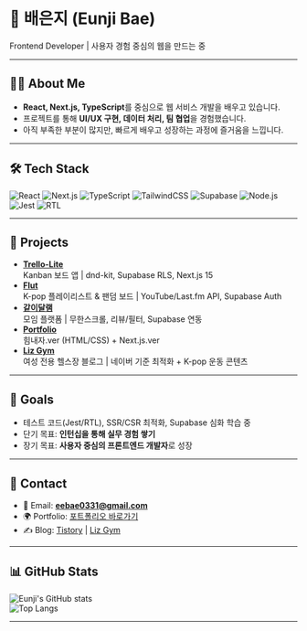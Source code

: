 # 🌟 배은지 (Eunji Bae)  
Frontend Developer | 사용자 경험 중심의 웹을 만드는 중  

---

## 👩‍💻 About Me
- **React, Next.js, TypeScript**를 중심으로 웹 서비스 개발을 배우고 있습니다.  
- 프로젝트를 통해 **UI/UX 구현, 데이터 처리, 팀 협업**을 경험했습니다.  
- 아직 부족한 부분이 많지만, 빠르게 배우고 성장하는 과정에 즐거움을 느낍니다.  

---

## 🛠 Tech Stack
![React](https://img.shields.io/badge/React-61DAFB?style=for-the-badge&logo=react&logoColor=000000)
![Next.js](https://img.shields.io/badge/Next.js-000000?style=for-the-badge&logo=nextdotjs&logoColor=white)
![TypeScript](https://img.shields.io/badge/TypeScript-3178C6?style=for-the-badge&logo=typescript&logoColor=white)
![TailwindCSS](https://img.shields.io/badge/Tailwind_CSS-38B2AC?style=for-the-badge&logo=tailwindcss&logoColor=white)
![Supabase](https://img.shields.io/badge/Supabase-3ECF8E?style=for-the-badge&logo=supabase&logoColor=white)
![Node.js](https://img.shields.io/badge/Node.js-339933?style=for-the-badge&logo=nodedotjs&logoColor=white)
![Jest](https://img.shields.io/badge/Jest-C21325?style=for-the-badge&logo=jest&logoColor=white)
![RTL](https://img.shields.io/badge/Testing%20Library-E33332?style=for-the-badge&logo=testinglibrary&logoColor=white)

---

## 📂 Projects
- **[Trello-Lite](https://github.com/...)**  
  Kanban 보드 앱 | dnd-kit, Supabase RLS, Next.js 15  
- **[Flut](https://github.com/...)**  
  K-pop 플레이리스트 & 팬덤 보드 | YouTube/Last.fm API, Supabase Auth  
- **[같이달램](https://github.com/...)**  
  모임 플랫폼 | 무한스크롤, 리뷰/필터, Supabase 연동  
- **[Portfolio](https://github.com/...)**  
  힘내자.ver (HTML/CSS) + Next.js.ver  
- **[Liz Gym](https://github.com/...)**  
  여성 전용 헬스장 블로그 | 네이버 기준 최적화 + K-pop 운동 콘텐츠  

---

## 🚀 Goals
- 테스트 코드(Jest/RTL), SSR/CSR 최적화, Supabase 심화 학습 중  
- 단기 목표: **인턴십을 통해 실무 경험 쌓기**  
- 장기 목표: **사용자 중심의 프론트엔드 개발자**로 성장  

---

## 📌 Contact
- 📧 Email: **eebae0331@gmail.com**  
- 🌍 Portfolio: [포트폴리오 바로가기](https://example.com)  
- ✍️ Blog: [Tistory](https://qormafuf.tistory.com/) | [Liz Gym](https://blog-link.com)  

---

## 📊 GitHub Stats
![Eunji's GitHub stats](https://github-readme-stats.vercel.app/api?username=your-github-username&show_icons=true&theme=radical)  
![Top Langs](https://github-readme-stats.vercel.app/api/top-langs/?username=your-github-username&layout=compact&theme=radical)  

---

